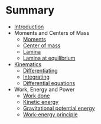 # Summary

* [Introduction](README.md)
* Moments and Centers of Mass
  * [Moments](moments-and-centers-of-mass/moments.md)
  * [Center of mass](moments-and-centers-of-mass/center-of-mass.md)
  * [Lamina](moments-and-centers-of-mass/lamina.md)
  * [Lamina at equilibrium](moments-and-centers-of-mass/lamina-at-equilibrium.md)
* [Kinematics](kinemtaics.md)
  * [Differentiating](kinemtaics/differentiating.md)
  * [Integrating](kinemtaics/integrating.md)
  * [Differential equations](kinemtaics/differential-equations.md)
* Work, Energy and Power
  * [Work done](work-done.md)
  * [Kinetic energy](kinetic-energy.md)
  * [Gravitational potential energy](gravitational-potential-energy.md)
  * [Work-energy principle](work-energy-principle.md)

